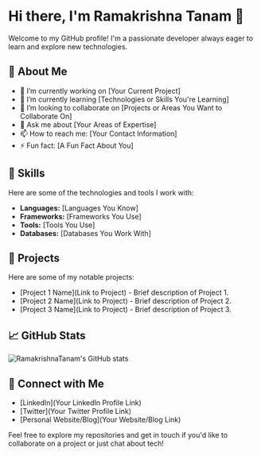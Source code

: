 # Hi there, I'm Ramakrishna Tanam 👋

Welcome to my GitHub profile! I'm a passionate developer always eager to learn and explore new technologies.

## 🌱 About Me

- 🔭 I’m currently working on [Your Current Project]
- 🌱 I’m currently learning [Technologies or Skills You're Learning]
- 👯 I’m looking to collaborate on [Projects or Areas You Want to Collaborate On]
- 💬 Ask me about [Your Areas of Expertise]
- 📫 How to reach me: [Your Contact Information]
- ⚡ Fun fact: [A Fun Fact About You]

## 🚀 Skills

Here are some of the technologies and tools I work with:

- **Languages:** [Languages You Know]
- **Frameworks:** [Frameworks You Use]
- **Tools:** [Tools You Use]
- **Databases:** [Databases You Work With]

## 💼 Projects

Here are some of my notable projects:

- [Project 1 Name](Link to Project) - Brief description of Project 1.
- [Project 2 Name](Link to Project) - Brief description of Project 2.
- [Project 3 Name](Link to Project) - Brief description of Project 3.

## 📈 GitHub Stats

![RamakrishnaTanam's GitHub stats](https://github-readme-stats.vercel.app/api?username=RamakrishnaTanam&show_icons=true&theme=radical)

## 🔗 Connect with Me

- [LinkedIn](Your LinkedIn Profile Link)
- [Twitter](Your Twitter Profile Link)
- [Personal Website/Blog](Your Website/Blog Link)

Feel free to explore my repositories and get in touch if you'd like to collaborate on a project or just chat about tech!

